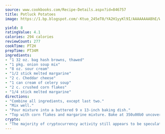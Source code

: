 ```yaml
---
source: www.cookbooks.com/Recipe-Details.aspx?id=846757
title: Potluck Potatoes
image: https://1.bp.blogspot.com/-Ktuo_245eT0/YA2H1yyKl9I/AAAAAAAABhE/WMoqSq2tWOcgMkPaLYZ-49h8pVDUUwFCQCLcBGAsYHQ/s307/5.png

yield: 8
ratingValue: 4.1
calories: 294 calories
reviewCount: 277
cookTime: PT2H
prepTime: PT34M
ingredients:
- "1 32 oz. bag hash browns, thawed"
- "1 pkg. onion soup mix"
- "8 oz. sour cream"
- "1/2 stick melted margarine"
- "2 c. Cheddar cheese"
- "1 can cream of celery soup"
- "2 c. crushed corn flakes"
- "1/4 stick melted margarine"
directions:
- "Combine all ingredients, except last two."
- "Mix well."
- "Pour mixture into a buttered 9 x 13-inch baking dish."
- "Top with corn flakes and margarine mixture. Bake at 350u00b0 uncovered for 1 hour or until golden brown and bubbly."
crypto:
- "The majority of cryptocurrency activity still appears to be speculative."
---
```

